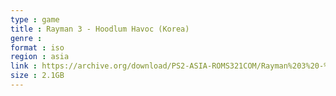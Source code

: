 ```yaml
---
type : game
title : Rayman 3 - Hoodlum Havoc (Korea)
genre : 
format : iso
region : asia
link : https://archive.org/download/PS2-ASIA-ROMS321COM/Rayman%203%20-%20Hoodlum%20Havoc%20%28Korea%29.7z
size : 2.1GB
---
```

